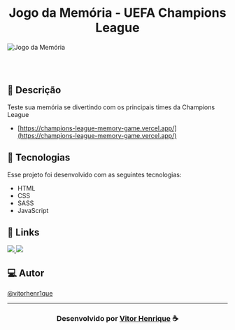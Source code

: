 <h1 align="center">
  Jogo da Memória - UEFA Champions League
</h1>

![Jogo da Memória](https://user-images.githubusercontent.com/85037374/193157408-dedd77be-c051-4b4c-bd15-5e22f99f3bf3.png)

<br>
<br>

## 📝 Descrição 

Teste sua memória se divertindo com os principais times da Champions League
-  [https://champions-league-memory-game.vercel.app/](https://champions-league-memory-game.vercel.app/)

## 🚀 Tecnologias

Esse projeto foi desenvolvido com as seguintes tecnologias:

- HTML
- CSS
- SASS
- JavaScript

## 🔗 Links

<p align="left">
 
 <a href="https://www.linkedin.com/in/vitor-henrique-130b46159/" alt="Linkedin">
  <img src="https://img.shields.io/badge/-Linkedin-0A66C2?style=for-the-badge&logo=Linkedin&logoColor=FFFFFF&link=https://www.linkedin.com/in/vitor-henrique-130b46159/"/> 
 </a>

  <a href="#" alt="Portfolio">
  <img src="https://img.shields.io/badge/my_portfolio-000?style=for-the-badge&logo=ko-fi&logoColor=white&link="/>
 </a>

 </p>
 
## 💻 Autor<br>
[@vitorhenr1que](https://github.com/vitorhenr1que)

-----

  <h3 align="center"> Desenvolvido por <a href="https://www.linkedin.com/in/vitor-henrique-130b46159/">Vitor Henrique</a> ☕</h3>
